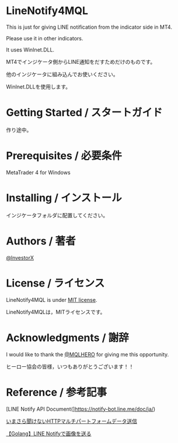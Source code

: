 # LineNotify4MQL
This is just for giving LINE notification from the indicator side in MT4.

Please use it in other indicators.

It uses WinInet.DLL.

MT4でインジケータ側からLINE通知をだすためだけのものです。

他のインジケータに組み込んでお使いください。

WinInet.DLLを使用します。

# Getting Started / スタートガイド
作り途中。

# Prerequisites / 必要条件
MetaTrader 4 for Windows

# Installing / インストール
インジケータフォルダに配置してください。

# Authors / 著者
[@lnvestorX](https://twitter.com/lnvestorX)

# License / ライセンス
LineNotify4MQL is under [MIT license](https://en.wikipedia.org/wiki/MIT_License).

LineNotify4MQLは，MITライセンスです。

# Acknowledgments / 謝辞
I would like to thank the [@MQLHERO](https://twitter.com/MQLHERO) for giving me this opportunity.

ヒーロー協会の皆様，いつもありがとうございます！！

# Reference / 参考記事
[LINE Notify API Document(]https://notify-bot.line.me/doc/ja/)

[いまさら聞けないHTTPマルチパートフォームデータ送信](https://satox.hatenadiary.jp/entry/20110726/1311665904)

[【Golang】LINE Notifyで画像を送る](https://cipepser.hatenablog.com/entry/go-line-send-image)
